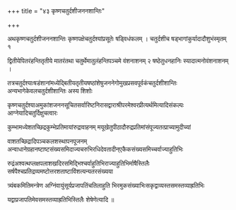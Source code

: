 +++
title = "४३ कृष्णचतुर्दशीजननशान्तिः"

+++

अथकृष्णचतुर्दशीजननशान्तिः कृष्णपक्षेचतुर्दश्यांप्रसूतेः षड्विधंफलम् । चतुर्दशीच षड्‌भागांकुर्यादादौशुभंस्मृतम् १

द्वितीयेपितरंहन्तितृतीये मातरंतथा चतुर्थेमातुलंहन्तिपञ्चमे वंशनाशनम् २ षष्ठेतुधनहानिः स्यादात्मनोवंशनाशनम् ।

तत्रचतुर्दश्याःषडंशानांमध्येद्बितीयतृतीयषष्ठांशेषुजननेगोमुखप्रसवपूर्वकंचतुर्दशीशान्तिः अन्यभागेकेवलचतुर्दशीशान्तिः अस्य शिशोः

कृष्णचतुर्दश्याअमुकांशजननसूचितसर्वारिष्टनिरासद्वाराश्रीपरमेश्वरप्रीत्यर्थमित्यादिसंकल्पः आग्नेयादिचतुर्दिक्षुचत्वारः

कुम्भामध्येशतच्छिद्रकुम्भेप्रतिमायांरुद्रावाहनम् मयूखेतुपीठादौरुद्रप्रतिमांसंपूज्यतत्प्राच्यामुदीच्यां

वाशतच्छिद्रादिपञ्चकलशस्थापनपूजनम् अन्वाधानेग्रहानष्टाष्टसंख्यसमिदाज्यचरुभिरधिदेवतादीन्‌एकैकसंख्यसमिच्चर्वाज्याहुतिभिः

रुद्रंअश्वत्थप्लक्षपलाशखदिरसमिद्भिश्चर्वाहुतिभिराज्याहुतिभिर्माषैस्तिलैः सर्षपैश्चप्रतिद्रव्यमष्टोत्तरशताष्टाविंशत्यन्यतरसंख्यया

त्र्यंबकमितिमन्त्रेण अग्निंवायुंसूर्यप्रजापतिंचतिलाहुति भिरमुकसंख्याभिःसकृद्वाव्यस्तसमस्तव्याह्रतिभिः

यद्वाप्रजापतिमेवसमस्तव्याह्रतिभिस्तिलैः शेषेणेत्यादि ॥
